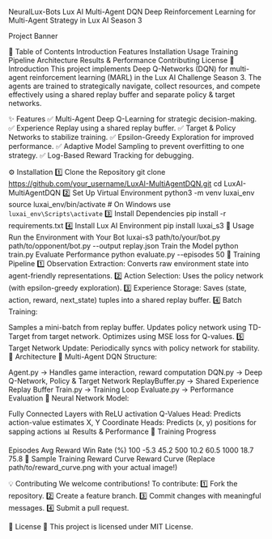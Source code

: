 NeuralLux-Bots
Lux AI Multi-Agent DQN
Deep Reinforcement Learning for Multi-Agent Strategy in Lux AI Season 3

Project Banner

📌 Table of Contents
Introduction
Features
Installation
Usage
Training Pipeline
Architecture
Results & Performance
Contributing
License
🎯 Introduction
This project implements Deep Q-Networks (DQN) for multi-agent reinforcement learning (MARL) in the Lux AI Challenge Season 3. The agents are trained to strategically navigate, collect resources, and compete effectively using a shared replay buffer and separate policy & target networks.

✨ Features
✅ Multi-Agent Deep Q-Learning for strategic decision-making. ✅ Experience Replay using a shared replay buffer. ✅ Target & Policy Networks to stabilize training. ✅ Epsilon-Greedy Exploration for improved performance. ✅ Adaptive Model Sampling to prevent overfitting to one strategy. ✅ Log-Based Reward Tracking for debugging.

⚙️ Installation
1️⃣ Clone the Repository
git clone https://github.com/your_username/LuxAI-MultiAgentDQN.git
cd LuxAI-MultiAgentDQN
2️⃣ Set Up Virtual Environment
python3 -m venv luxai_env
source luxai_env/bin/activate  # On Windows use `luxai_env\Scripts\activate`
3️⃣ Install Dependencies
pip install -r requirements.txt
4️⃣ Install Lux AI Environment
pip install luxai_s3
🚀 Usage
Run the Environment with Your Bot
luxai-s3 path/to/your/bot.py path/to/opponent/bot.py --output replay.json
Train the Model
python train.py
Evaluate Performance
python evaluate.py --episodes 50
🧠 Training Pipeline
1️⃣ Observation Extraction: Converts raw environment state into agent-friendly representations. 2️⃣ Action Selection: Uses the policy network (with epsilon-greedy exploration). 3️⃣ Experience Storage: Saves (state, action, reward, next_state) tuples into a shared replay buffer. 4️⃣ Batch Training:

Samples a mini-batch from replay buffer.
Updates policy network using TD-Target from target network.
Optimizes using MSE loss for Q-values. 5️⃣ Target Network Update: Periodically syncs with policy network for stability.
🔧 Architecture
📌 Multi-Agent DQN Structure:

Agent.py -> Handles game interaction, reward computation
DQN.py -> Deep Q-Network, Policy & Target Network
ReplayBuffer.py -> Shared Experience Replay Buffer
Train.py -> Training Loop
Evaluate.py -> Performance Evaluation
📌 Neural Network Model:

Fully Connected Layers with ReLU activation
Q-Values Head: Predicts action-value estimates
X, Y Coordinate Heads: Predicts (x, y) positions for sapping actions
📊 Results & Performance
📌 Training Progress

Episodes	Avg Reward	Win Rate (%)
100	-5.3	45.2
500	10.2	60.5
1000	18.7	75.8
📌 Sample Training Reward Curve Reward Curve (Replace path/to/reward_curve.png with your actual image!)

💡 Contributing
We welcome contributions! To contribute: 1️⃣ Fork the repository. 2️⃣ Create a feature branch. 3️⃣ Commit changes with meaningful messages. 4️⃣ Submit a pull request.

📜 License
📌 This project is licensed under MIT License.
